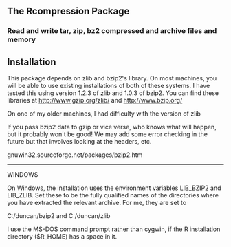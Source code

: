 ## The Rcompression Package
### Read and write tar, zip, bz2 compressed and archive files and memory






## Installation


This package depends on zlib and bzip2's library.
On most machines, you will be able to use existing
installations of both of these systems.
I have tested this using version 1.2.3 of zlib
and 1.0.3 of bzip2.  You can find these libraries
at 
  http://www.gzip.org/zlib/
and
  http://www.bzip.org/

On one of my older machines, I had difficulty with the version
of zlib


If you pass bzip2 data to gzip or vice verse, who knows what will happen,
but it probably won't be good!  We may add some error checking in the future
but that involves looking at the headers, etc.


gnuwin32.sourceforge.net/packages/bzip2.htm


------------------------------------------------------------------------------
WINDOWS

On Windows, the installation uses the environment variables
LIB_BZIP2 and LIB_ZLIB. Set these to be the fully qualified
names of the directories where you have extracted the relevant
archive. For me, they are set to 

 C:/duncan/bzip2
and
 C:/duncan/zlib

I use the MS-DOS command prompt rather than cygwin,
if the R installation directory ($R_HOME) has a space in it.

